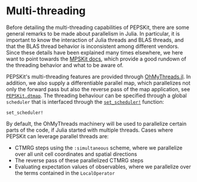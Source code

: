 # Multi-threading

Before detailing the multi-threading capabilities of PEPSKit, there are some general remarks to be made about parallelism in Julia.
In particular, it is important to know the interaction of Julia threads and BLAS threads, and that the BLAS thread behavior is inconsistent among different vendors.
Since these details have been explained many times elsewhere, we here want to point towards the [MPSKit docs](https://quantumkithub.github.io/MPSKit.jl/stable/man/parallelism/), which provide a good rundown of the threading behavior and what to be aware of.

PEPSKit's multi-threading features are provided through [OhMyThreads.jl](https://juliafolds2.github.io/OhMyThreads.jl/stable/).
In addition, we also supply a differentiable parallel map, which parallelizes not only the forward pass but also the reverse pass of the map application, see [`PEPSKit.dtmap`](@ref).
The threading behaviour can be specified through a global `scheduler` that is interfaced through the [`set_scheduler!`](@ref) function:

```@docs
set_scheduler!
```

By default, the OhMyThreads machinery will be used to parallelize certain parts of the code, if Julia started with multiple threads. Cases where PEPSKit can leverage parallel threads are:

- CTMRG steps using the `:simultaneous` scheme, where we parallelize over all unit cell coordinates and spatial directions
- The reverse pass of these parallelized CTMRG steps
- Evaluating expectation values of observables, where we parallelize over the terms contained in the `LocalOperator`
